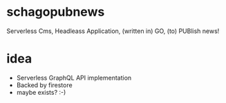 # schagopubnews
Serverless Cms, Headleass Application, (written in) GO, (to) PUBlish news!

# idea

- Serverless GraphQL API implementation
- Backed by firestore
- maybe exists? :-)

